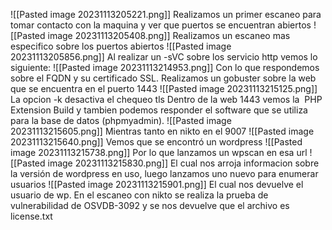 ![[Pasted image 20231113205221.png]]
Realizamos un primer escaneo para tomar contacto con la maquina y ver que puertos se encuentran abiertos
![[Pasted image 20231113205408.png]]
Realizamos un escaneo mas especifico sobre los puertos abiertos
![[Pasted image 20231113205856.png]]
Al realizar un -sVC sobre los servicio http vemos lo siguiente:
![[Pasted image 20231113214953.png]]
Con lo que respondemos sobre el FQDN y su certificado SSL.
Realizamos un gobuster sobre la web que se encuentra en el puerto 1443 
![[Pasted image 20231113215125.png]]
La opcion -k  desactiva el chequeo tls
Dentro de la web 1443 vemos la  PHP Extension Build y tambien podemos responder el software que se utiliza para la base de datos (phpmyadmin).
![[Pasted image 20231113215605.png]]
Mientras tanto en nikto en el 9007
![[Pasted image 20231113215640.png]]
Vemos que se encontró un wordpress
![[Pasted image 20231113215738.png]]
Por lo que lanzamos un wpscan en esa url
![[Pasted image 20231113215830.png]]
El cual nos arroja informacion sobre la versión de wordpress en uso, luego lanzamos uno nuevo para enumerar usuarios
![[Pasted image 20231113215901.png]]
El cual nos devuelve el usuario de wp.
En el escaneo con nikto se realiza la prueba de vulnerabilidad de OSVDB-3092 y se nos devuelve que el archivo es license.txt